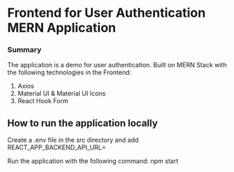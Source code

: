 # Frontend for User Authentication MERN Application

### Summary

The application is a demo for user authentication. Built on MERN Stack with the following technologies in the Frontend:

1. Axios
2. Material UI & Material UI Icons
3. React Hook Form

## How to run the application locally

Create a .env file in the src directory and add REACT_APP_BACKEND_API_URL= <url of backend>

Run the application with the following command: npm start
